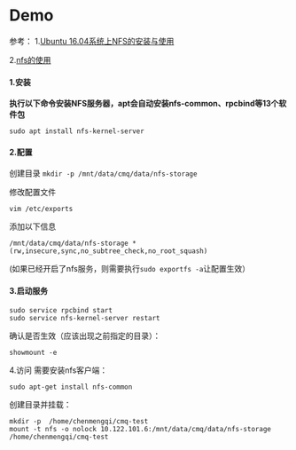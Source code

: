 # Demo

参考：
1.[Ubuntu 16.04系统上NFS的安装与使用](https://blog.csdn.net/CSDN_duomaomao/article/details/77822883)

2.[nfs的使用](https://www.huweihuang.com/linux-notes/tools/nfs-usage.html)

#### 1.安装
**执行以下命令安装NFS服务器，apt会自动安装nfs-common、rpcbind等13个软件包**

`sudo apt install nfs-kernel-server`



#### 2.配置
创建目录
`mkdir -p /mnt/data/cmq/data/nfs-storage`

修改配置文件

`vim /etc/exports`

添加以下信息

`/mnt/data/cmq/data/nfs-storage *(rw,insecure,sync,no_subtree_check,no_root_squash)`



(如果已经开启了nfs服务，则需要执行`sudo exportfs -a`让配置生效）

#### 3.启动服务
```
sudo service rpcbind start
sudo service nfs-kernel-server restart
```

确认是否生效（应该出现之前指定的目录）：

`showmount -e`

4.访问
需要安装nfs客户端：

`sudo apt-get install nfs-common`

创建目录并挂载：
```
mkdir -p  /home/chenmengqi/cmq-test
mount -t nfs -o nolock 10.122.101.6:/mnt/data/cmq/data/nfs-storage /home/chenmengqi/cmq-test
```

